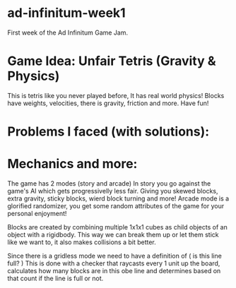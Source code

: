 # ad-infinitum-week1
First week of the Ad Infinitum Game Jam.

# Game Idea: Unfair Tetris (Gravity & Physics)
This is tetris like you never played before, It has real world physics! Blocks have weights, velocities, there is gravity, friction and more.
Have fun!

# Problems I faced (with solutions):

# Mechanics and more:
The game has 2 modes (story and arcade)
In story you go against the game's AI which gets progressivelly less fair. Giving you skewed blocks, extra gravity, sticky blocks, wierd block turning and more!
Arcade mode is a glorified randomizer, you get some random attributes of the game for your personal enjoyment!

Blocks are created by combining multiple 1x1x1 cubes as child objects of an object with a rigidbody.
This way we can break them up or let them stick like we want to, it also makes collisions a bit better.

Since there is a gridless mode we need to have a definition of ( is this line full? ) This is done with a checker that raycasts every 1 unit up the board, calculates how many blocks are in this obe line and determines based on that count if the line is full or not.


